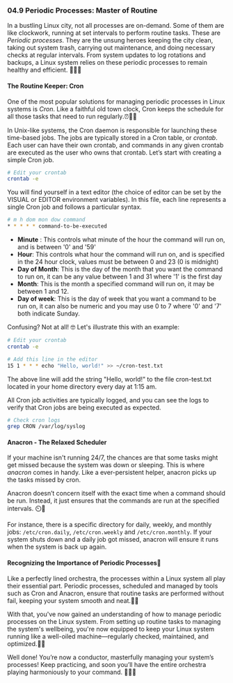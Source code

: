 ### 04.9 Periodic Processes: Master of Routine 

In a bustling Linux city, not all processes are on-demand. Some of them are like clockwork, running at set intervals to perform routine tasks. These are *Periodic processes*. They are the unsung heroes keeping the city clean, taking out system trash, carrying out maintenance, and doing necessary checks at regular intervals. From system updates to log rotations and backups, a Linux system relies on these periodic processes to remain healthy and efficient. 🏥⏰💼

#### The Routine Keeper: Cron 

One of the most popular solutions for managing periodic processes in Linux systems is *Cron*. Like a faithful old town clock, Cron keeps the schedule for all those tasks that need to run regularly.⏰📅🏢

In Unix-like systems, the Cron daemon is responsible for launching these time-based jobs. The jobs are typically stored in a Cron table, or *crontab*. Each user can have their own crontab, and commands in any given crontab are executed as the user who owns that crontab. Let’s start with creating a simple Cron job.

```bash
# Edit your crontab
crontab -e
```

You will find yourself in a text editor (the choice of editor can be set by the VISUAL or EDITOR environment variables). In this file, each line represents a single Cron job and follows a particular syntax.

``` bash
# m h dom mon dow command
* * * * * command-to-be-executed
```

- **Minute** : This controls what minute of the hour the command will run on, and is between '0' and '59'
- **Hour**: This controls what hour the command will run on, and is specified in the 24 hour clock, values must be between 0 and 23 (0 is midnight)
- **Day of Month**: This is the day of the month that you want the command to run on, it can be any value between 1 and 31 where '1' is the first day
- **Month**: This is the month a specified command will run on, it may be between 1 and 12.
- **Day of week**: This is the day of week that you want a command to be run on, it can also be numeric and you may use 0 to 7 where '0' and '7' both indicate Sunday.
 
Confusing? Not at all! 🤓 Let's illustrate this with an example:

```bash
# Edit your crontab
crontab -e

# Add this line in the editor
15 1 * * * echo "Hello, world!" >> ~/cron-test.txt
```

The above line will add the string "Hello, world!" to the file cron-test.txt located in your home directory every day at 1:15 am.

All Cron job activities are typically logged, and you can see the logs to verify that Cron jobs are being executed as expected.

```bash
# Check cron logs
grep CRON /var/log/syslog
```

#### Anacron - The Relaxed Scheduler

If your machine isn't running 24/7, the chances are that some tasks might get missed because the system was down or sleeping. This is where *anacron* comes in handy. Like a ever-persistent helper, anacron picks up the tasks missed by cron. 

Anacron doesn’t concern itself with the exact time when a command should be run. Instead, it just ensures that the commands are run at the specified intervals. ⏲️🔁

For instance, there is a specific directory for daily, weekly, and monthly jobs: `/etc/cron.daily`, `/etc/cron.weekly` and `/etc/cron.monthly`. If your system shuts down and a daily job got missed, anacron will ensure it runs when the system is back up again.

#### Recognizing the Importance of Periodic Processes🔎

Like a perfectly lined orchestra, the processes within a Linux system all play their essential part. Periodic processes, scheduled and managed by tools such as Cron and Anacron, ensure that routine tasks are performed without fail, keeping your system smooth and neat.💪📘

With that, you've now gained an understanding of how to manage periodic processes on the Linux system. From setting up routine tasks to managing the system's wellbeing, you're now equipped to keep your Linux system running like a well-oiled machine—regularly checked, maintained, and optimized.🌟🎉

Well done! You’re now a conductor, masterfully managing your system’s processes! Keep practicing, and soon you’ll have the entire orchestra playing harmoniously to your command. 🎵🎶🧩